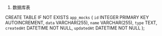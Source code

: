 1. 数据库表

CREATE TABLE IF NOT EXISTS `app_mocks` (
  `id` INTEGER PRIMARY KEY AUTOINCREMENT,
  `data` VARCHAR(255),
  `name` VARCHAR(255),
  `type` TEXT,
  `createdAt` DATETIME NOT NULL,
  `updatedAt` DATETIME NOT NULL
);